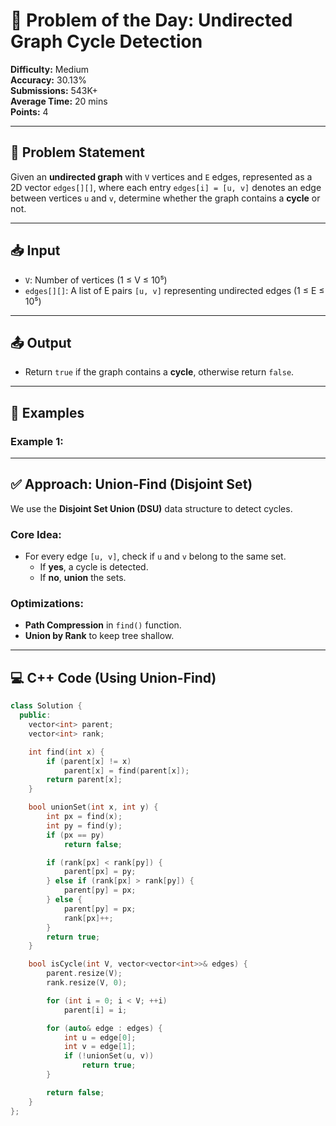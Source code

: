 # 🚀 Problem of the Day: Undirected Graph Cycle Detection

**Difficulty:** Medium  
**Accuracy:** 30.13%  
**Submissions:** 543K+  
**Average Time:** 20 mins  
**Points:** 4

---

## 🧩 Problem Statement

Given an **undirected graph** with `V` vertices and `E` edges, represented as a 2D vector `edges[][]`, where each entry `edges[i] = [u, v]` denotes an edge between vertices `u` and `v`, determine whether the graph contains a **cycle** or not.

---

## 📥 Input

- `V`: Number of vertices (1 ≤ V ≤ 10⁵)
- `edges[][]`: A list of E pairs `[u, v]` representing undirected edges (1 ≤ E ≤ 10⁵)

---

## 📤 Output

- Return `true` if the graph contains a **cycle**, otherwise return `false`.

---

## 🧪 Examples

### Example 1:



---

## ✅ Approach: Union-Find (Disjoint Set)

We use the **Disjoint Set Union (DSU)** data structure to detect cycles.

### Core Idea:
- For every edge `[u, v]`, check if `u` and `v` belong to the same set.
  - If **yes**, a cycle is detected.
  - If **no**, **union** the sets.

### Optimizations:
- **Path Compression** in `find()` function.
- **Union by Rank** to keep tree shallow.

---

## 💻 C++ Code (Using Union-Find)

```cpp
class Solution {
  public:
    vector<int> parent;
    vector<int> rank;

    int find(int x) {
        if (parent[x] != x)
            parent[x] = find(parent[x]);
        return parent[x];
    }

    bool unionSet(int x, int y) {
        int px = find(x);
        int py = find(y);
        if (px == py)
            return false;

        if (rank[px] < rank[py]) {
            parent[px] = py;
        } else if (rank[px] > rank[py]) {
            parent[py] = px;
        } else {
            parent[py] = px;
            rank[px]++;
        }
        return true;
    }

    bool isCycle(int V, vector<vector<int>>& edges) {
        parent.resize(V);
        rank.resize(V, 0);

        for (int i = 0; i < V; ++i)
            parent[i] = i;

        for (auto& edge : edges) {
            int u = edge[0];
            int v = edge[1];
            if (!unionSet(u, v))
                return true;
        }

        return false;
    }
};

